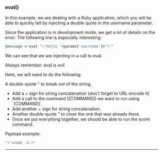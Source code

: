 ### eval()

In this example, we are dealing with a Ruby application, which you will be able to quickly tell by injecting a double quote in the username parameter.

Since the application is in development mode, we get a lot of details on the error. The following line is especially interesting:

```ruby
@message = eval "\"Hello "+params['username']+"\""
```

We can see that we are injecting in a call to eval.

Always remember: eval is *evil*.

Here, we will need to do the following:

A double-quote " to break out of the string.
 - Add a + sign for string concatenation (don't forget to URL-encode it)
 - Add a call to the command ([COMMAND]) we want to run using \`[COMMAND]\`.
 - Add another + sign for string concatenation.
 - Another double-quote " to close the one that was already there.
 - Once we put everything together, we should be able to run the score command.

Payload example:
```ruby
"+`uname -a`+"
```

 ---

